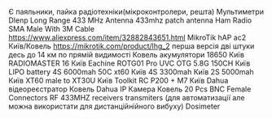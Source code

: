 Є паяльники, пайка радіотехніки(мікроконтролери, решта)
Мультиметри
Dlenp Long Range 433 MHz Antenna 433mhz patch antenna Ham Radio SMA Male With 3M Cable https://www.aliexpress.com/item/32882843651.html
MikroTik hAP ac2 Київ/Ковель
https://mikrotik.com/product/lhg_2 перша версія дві штуки десь до 14 км по прямій видимості Ковель
акумулятори 18650 Київ
RADIOMASTER 16 Київ
Eachine ROTG01 Pro UVC OTG 5.8G 150CH Київ
LIPO battery 4S 6000mah 50C xt60 Київ
4S 3300mah Київ
2S 5000mah Київ
XT60 male to XT30U Київ
Toolkit RC P200 + M7 Київ
Dahua відеореєстратор Ковель
Dahua IP Камера Ковель
20 Pcs BNC Female Connectors
RF 433MHZ receivers transmiters (для автоматизації але можна використати для дистанційнійного вибуху)
Dosimeter
